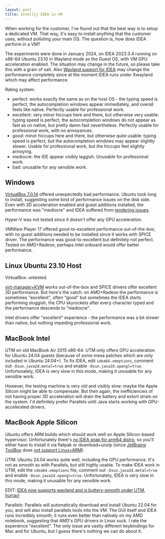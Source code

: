 ```yaml
---
layout: post
title: Intellij IDEA in VM
---
```


When working for the customer, I've found out that the best way is to setup a dedicated
VM. That way, it's easy to install anything that the customer uses, without polluting
your main OS. The question is, how does IDEA perform in a VM?

The experiments were done in January 2024, on IDEA 2023.3.4 running on x86-64 Ubuntu 23.10 in Wayland mode as the Guest OS,
with VM GPU acceleration enabled. The situation may change in the future, so
please take this with a grain of salt. Also [Wayland support for IDEA](https://youtrack.jetbrains.com/issue/JBR-3206/Native-Wayland-support)
may change the performance completely since at the moment IDEA runs under Xwayland which may affect performance.

Rating system:

* perfect: works exactly the same as on the host OS - the typing speed is perfect, the autocompletion windows appear immediately,
  and overall feels like native. Perfectly usable for professional work.
* excellent: very minor hiccups here and there, but otherwise very usable: typing speed is perfect, the autocompletion windows
  do not appear as fast as on native, but pretty damn fast nevertheless.
  Perfectly usable for professional work, with no annoyances.
* good: minor hiccups here and there, but otherwise quite usable: typing speed is perfect, but the autocompletion windows
  may appear slightly slower. Usable for professional work, but the hiccups feel slightly annoying.
* mediocre: the IDE appear visibly laggish. Unusable for professional work.
* bad: unusable for any sensible work.

## Windows

[VirtualBox 7.0.14](https://www.virtualbox.org/wiki/Downloads) offered unexpectedly bad performance.
Ubuntu took long to install, suggesting some kind of performance issues on the disk side.
Even with 3D acceleration enabled and guest additions installed, the performance was "mediocre"
and IDEA suffered from [rendering issues](https://youtrack.jetbrains.com/issue/IDEA-345192/VMWare-with-3D-acceleration-Rendering-Button-Issue).

Hyper-V was not tested since it doesn't offer any GPU acceleration.

VMWare Player 17 offered good-to-excellent performance out-of-the-box, with no guest additions needed to be installed
since it works with SPICE driver. The performance was good-to-excellent but definitely not perfect.
Tested on AMD+Radeon, perhaps Intel onboard would offer better performance.

## Linux Ubuntu 23.10 Host

VirtualBox: untested.

[virt-manager+KVM](../virt-manager/) works out-of-the-box and SPICE drivers offer excellent 3D performance.
But here's the catch: on AMD+Radeon the performance is sometimes "excellent", often "good" but sometimes the IDEA starts performing sluggish,
the CPU skyrockets after every character typed and the performance descends to "mediocre".

Intel drivers offer "excellent" experience - the performance was a bit slower than native,
but nothing impeding professional work.

## MacBook Intel

UTM on old MacBook Air 2015 x86-64: UTM only offers GPU acceleration for Ubuntu 24.04 guests
(because of some mesa patches which are only included in Ubuntu 24.04+). To fix IDEA, 
edit `idea64.vmoptions`, comment out `-Dsun.java2d.metal=true` and
enable `-Dsun.java2d.opengl=true`. Unfortunately, IDEA is very slow in this mode, making it unusable for any sensible work.

However, the testing machine is very old and visibly slow: maybe the Apple Silicon might be able to compensate.
But then again, the inefficiencies of not having proper 3D acceleration will drain the battery and extort strain
on the system. I'd definitely prefer Parallels until Java starts working with GPU-accelerated drivers.

## MacBook Apple Silicon

Ubuntu offers ARM builds which should work well on Apple Silicon-based hypervisor. Unfortunately
there's [no IDEA snap for arm64 distro](https://youtrack.jetbrains.com/issue/IDEA-253637/snapcraft.io-Add-ARM64-snap-package-for-Idea-based-IDEs),
so you'll either have to install it via flatpak or download+unzip (since [JetBrains ToolBox](https://www.jetbrains.com/toolbox-app/)
 does [not support Linux+ARM](https://youtrack.jetbrains.com/issue/TBX-8561/Native-build-for-Linux-ARM64)).

UTM: Ubuntu 24.04 works quite well, including the GPU performance. It's not as smooth as with Parallels, but still highly usable.
To make IDEA work in UTM, edit the `idea64.vmoptions` file, comment out `-Dsun.java2d.metal=true` and
enable `-Dsun.java2d.opengl=true`. Unfortunately, IDEA is very slow in this mode, making it unusable for any sensible work.

EDIT: [IDEA now supports wayland and is buttery-smooth under UTM, hurray!](../idea-wayland/)

Parallels: Parallels will automatically download and install Ubuntu 22.04 for you, and will also
install parallels tools into the VM. The GUI itself and IDEA runs incredibly smooth; it runs even better
than natively on my AMD notebook, suggesting that AMD's GPU drivers in Linux suck. I rate the experience "excellent".
The only issue are vastly different keybindings for Mac and for Ubuntu, but I guess there's nothing we can do about it.
